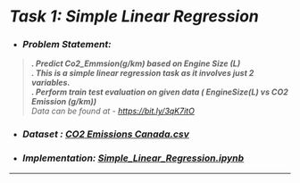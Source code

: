 # _Task 1: Simple Linear Regression_ 
* ### _Problem Statement:_
> **_. Predict Co2_Emmsion(g/km) based on Engine Size (L)_**  
> **_. This is a simple linear regression task as it involves just 2 variables._**  
> **_. Perform train test evaluation on given data ( EngineSize(L) vs CO2 Emission (g/km))_**  
>  _Data can be found at - https://bit.ly/3qK7itO_
* ### _Dataset : [CO2 Emissions Canada.csv](CO2_Emissions_Canada.csv)_
* ### _Implementation: [Simple_Linear_Regression.ipynb](Simple_Linear_Regression.ipynb)_
---
